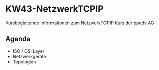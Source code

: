 # KW43-NetzwerkTCPIP
Kursbegleitende Informationen zum NetzwerkTCPIP Kurs der ppedv AG

## Agenda
- ISO / OSI Layer
- Netzwerkgeräte
- Topologien
